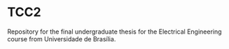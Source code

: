# TCC2
Repository for the final undergraduate thesis for the Electrical Engineering course from Universidade de Brasília.
